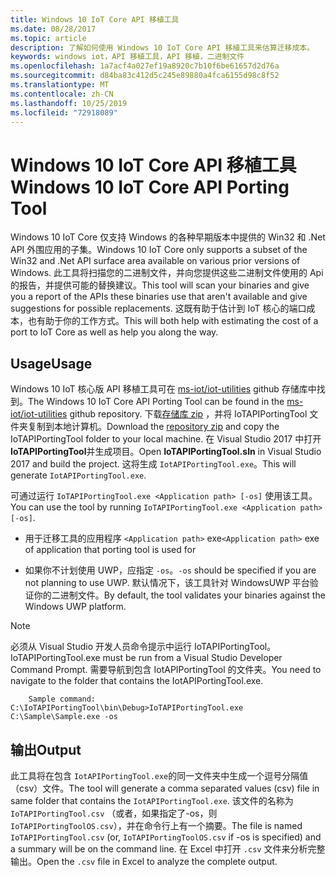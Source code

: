 ```yaml
---
title: Windows 10 IoT Core API 移植工具
ms.date: 08/28/2017
ms.topic: article
description: 了解如何使用 Windows 10 IoT Core API 移植工具来估算迁移成本。
keywords: windows iot，API 移植工具，API 移植，二进制文件
ms.openlocfilehash: 1a7acf4a027ef19a8920c7b10f6be61657d2d76a
ms.sourcegitcommit: d84ba83c412d5c245e89880a4fca6155d98c8f52
ms.translationtype: MT
ms.contentlocale: zh-CN
ms.lasthandoff: 10/25/2019
ms.locfileid: "72918089"
---
```

# <a name="windows-10-iot-core-api-porting-tool"></a><span data-ttu-id="8e40f-104">Windows 10 IoT Core API 移植工具</span><span class="sxs-lookup"><span data-stu-id="8e40f-104">Windows 10 IoT Core API Porting Tool</span></span>

<span data-ttu-id="8e40f-105">Windows 10 IoT Core 仅支持 Windows 的各种早期版本中提供的 Win32 和 .Net API 外围应用的子集。</span><span class="sxs-lookup"><span data-stu-id="8e40f-105">Windows 10 IoT Core only supports a subset of the Win32 and .Net API surface area available on various prior versions of Windows.</span></span> <span data-ttu-id="8e40f-106">此工具将扫描您的二进制文件，并向您提供这些二进制文件使用的 Api 的报告，并提供可能的替换建议。</span><span class="sxs-lookup"><span data-stu-id="8e40f-106">This tool will scan your binaries and give you a report of the APIs these binaries use that aren't available and give suggestions for possible replacements.</span></span> <span data-ttu-id="8e40f-107">这既有助于估计到 IoT 核心的端口成本，也有助于你的工作方式。</span><span class="sxs-lookup"><span data-stu-id="8e40f-107">This will both help with estimating the cost of a port to IoT Core as well as help you along the way.</span></span>


## <a name="usage"></a><span data-ttu-id="8e40f-108">Usage</span><span class="sxs-lookup"><span data-stu-id="8e40f-108">Usage</span></span>

<span data-ttu-id="8e40f-109">Windows 10 IoT 核心版 API 移植工具可在 [ms-iot/iot-utilities](https://github.com/ms-iot/iot-utilities) github 存储库中找到。</span><span class="sxs-lookup"><span data-stu-id="8e40f-109">The Windows 10 IoT Core API Porting Tool can be found in the [ms-iot/iot-utilities](https://github.com/ms-iot/iot-utilities) github repository.</span></span>  <span data-ttu-id="8e40f-110">下载[存储库 zip](https://github.com/ms-iot/iot-utilities/archive/master.zip) ，并将 IoTAPIPortingTool 文件夹复制到本地计算机。</span><span class="sxs-lookup"><span data-stu-id="8e40f-110">Download the [repository zip](https://github.com/ms-iot/iot-utilities/archive/master.zip) and copy the IoTAPIPortingTool folder to your local machine.</span></span>  <span data-ttu-id="8e40f-111">在 Visual Studio 2017 中打开**IoTAPIPortingTool**并生成项目。</span><span class="sxs-lookup"><span data-stu-id="8e40f-111">Open **IoTAPIPortingTool.sln** in Visual Studio 2017 and build the project.</span></span>  <span data-ttu-id="8e40f-112">这将生成 `IotAPIPortingTool.exe`。</span><span class="sxs-lookup"><span data-stu-id="8e40f-112">This will generate `IotAPIPortingTool.exe`.</span></span>

<span data-ttu-id="8e40f-113">可通过运行 `IoTAPIPortingTool.exe <Application path> [-os]` 使用该工具。</span><span class="sxs-lookup"><span data-stu-id="8e40f-113">You can use the tool by running `IoTAPIPortingTool.exe <Application path> [-os]`.</span></span>

*  <span data-ttu-id="8e40f-114">用于迁移工具的应用程序 `<Application path>` exe</span><span class="sxs-lookup"><span data-stu-id="8e40f-114">`<Application path>` exe of application that porting tool is used for</span></span>

*  <span data-ttu-id="8e40f-115">如果你不计划使用 UWP，应指定 `-os`。</span><span class="sxs-lookup"><span data-stu-id="8e40f-115">`-os` should be specified if you are not planning to use UWP.</span></span>  <span data-ttu-id="8e40f-116">默认情况下，该工具针对 WindowsUWP 平台验证你的二进制文件。</span><span class="sxs-lookup"><span data-stu-id="8e40f-116">By default, the tool validates your binaries against the Windows UWP platform.</span></span>

> [!NOTE] 
> <span data-ttu-id="8e40f-117">必须从 Visual Studio 开发人员命令提示中运行 IoTAPIPortingTool。</span><span class="sxs-lookup"><span data-stu-id="8e40f-117">IoTAPIPortingTool.exe must be run from a Visual Studio Developer Command Prompt.</span></span> <span data-ttu-id="8e40f-118">需要导航到包含 IotAPIPortingTool 的文件夹。</span><span class="sxs-lookup"><span data-stu-id="8e40f-118">You need to navigate to the folder that contains the IotAPIPortingTool.exe.</span></span> 

        Sample command: C:\IoTAPIPortingTool\bin\Debug>IoTAPIPortingTool.exe C:\Sample\Sample.exe -os 

## <a name="output"></a><span data-ttu-id="8e40f-119">输出</span><span class="sxs-lookup"><span data-stu-id="8e40f-119">Output</span></span>

<span data-ttu-id="8e40f-120">此工具将在包含 `IotAPIPortingTool.exe`的同一文件夹中生成一个逗号分隔值（csv）文件。</span><span class="sxs-lookup"><span data-stu-id="8e40f-120">The tool will generate a comma separated values (csv) file in same folder that contains the `IotAPIPortingTool.exe`.</span></span> <span data-ttu-id="8e40f-121">该文件的名称为 `IoTAPIPortingTool.csv` （或者，如果指定了-os，则 `IoTAPIPortingToolOS.csv`），并在命令行上有一个摘要。</span><span class="sxs-lookup"><span data-stu-id="8e40f-121">The file is named `IoTAPIPortingTool.csv` (or, `IoTAPIPortingToolOS.csv` if -os is specified) and a summary will be on the command line.</span></span> <span data-ttu-id="8e40f-122">在 Excel 中打开 `.csv` 文件来分析完整输出。</span><span class="sxs-lookup"><span data-stu-id="8e40f-122">Open the `.csv` file in Excel to analyze the complete output.</span></span>

